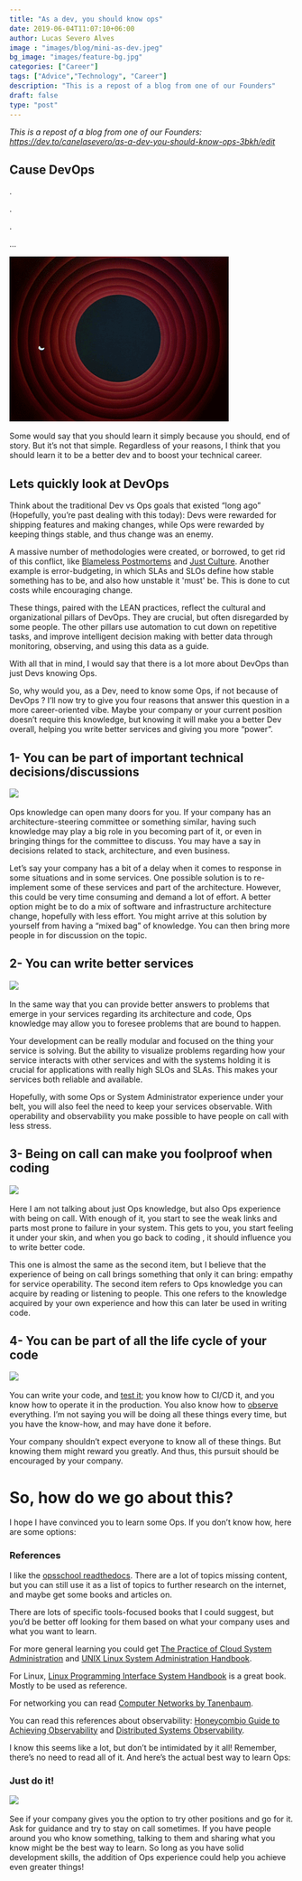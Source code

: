 ```yaml
---
title: "As a dev, you should know ops"
date: 2019-06-04T11:07:10+06:00
author: Lucas Severo Alves
image : "images/blog/mini-as-dev.jpeg"
bg_image: "images/feature-bg.jpg"
categories: ["Career"]
tags: ["Advice","Technology", "Career"]
description: "This is a repost of a blog from one of our Founders"
draft: false
type: "post"
---
```


<em> This is a repost of a blog from one of our Founders: https://dev.to/canelasevero/as-a-dev-you-should-know-ops-3bkh/edit </em>

## Cause DevOps

.

.

.

...

![Thats all gif](/images/blog/thatsall-folks.gif)

Some would say that you should learn it simply because you should, end of story. But it’s not that simple. Regardless of your reasons, I think that you should learn it to be a better dev and to boost your technical career.

## Lets quickly look at DevOps

Think about the traditional Dev vs Ops goals that existed “long ago” (Hopefully, you’re past dealing with this today): Devs were rewarded for shipping features and making changes, while Ops were rewarded by keeping things stable, and thus change was an enemy.

A massive number of methodologies were created, or borrowed, to get rid of this conflict, like [Blameless Postmortems](https://landing.google.com/sre/sre-book/chapters/postmortem-culture/) and [Just Culture](https://books.google.com.br/books/about/Just_Culture.html?id=ZA0uXmtR96MC&redir_esc=y). Another example is error-budgeting, in which SLAs and SLOs define how stable something has to be, and also how unstable it 'must' be. This is done to cut costs while encouraging change.

These things, paired with the LEAN practices, reflect the cultural and organizational pillars of DevOps. They are crucial, but often disregarded by some people. The other pillars use automation to cut down on repetitive tasks, and improve intelligent decision making with better data through monitoring, observing, and using this data as a guide.

With all that in mind, I would say that there is a lot more about DevOps than just Devs knowing Ops.

So, why would you, as a Dev, need to know some Ops, if not because of DevOps ? I’ll now try to give you four reasons that answer this question in a more career-oriented vibe. Maybe your company or your current position doesn’t require this knowledge, but knowing it will make you a better Dev overall, helping you write better services and giving you more “power”.

## 1- You can be part of important technical decisions/discussions

![](https://thepracticaldev.s3.amazonaws.com/i/7uks54hbzkl1925o05br.jpg)

Ops knowledge can open many doors for you. If your company has an architecture-steering committee or something similar, having such knowledge may play a big role in you becoming part of it, or even in bringing things for the committee to discuss. You may have a say in decisions related to stack, architecture, and even business.

Let’s say your company has a bit of a delay when it comes to response in some situations and in some services. One possible solution is to re-implement some of these services and part of the architecture. However, this could be very time consuming and demand a lot of effort. A better option might be to do a mix of software and infrastructure architecture change, hopefully with less effort. You might arrive at this solution by yourself from having a “mixed bag” of knowledge. You can then bring more people in for discussion on the topic.

## 2- You can write better services

![](https://thepracticaldev.s3.amazonaws.com/i/libbz51il7t24wqb94p6.png)

In the same way that you can provide better answers to problems that emerge in your services regarding its architecture and code, Ops knowledge may allow you to foresee problems that are bound to happen.

Your development can be really modular and focused on the thing your service is solving. But the ability to visualize problems regarding how your service interacts with other services and with the systems holding it is crucial for applications with really high SLOs and SLAs. This makes your services both reliable and available.

Hopefully, with some Ops or System Administrator experience under your belt, you will also feel the need to keep your services observable. With operability and observability you make possible to have people on call with less stress. 

## 3- Being on call can make you foolproof when coding 

![](https://thepracticaldev.s3.amazonaws.com/i/ya0vj3lqvidkbe24k0an.jpg)

Here I am not talking about just Ops knowledge, but also Ops experience with being on call. With enough of it, you start to see the weak links and parts most prone to failure in your system. This gets to you, you start feeling it under your skin, and when you go back to coding , it should influence you to write better code.

This one is almost the same as the second item, but I believe that the experience of being on call brings something that only it can bring: empathy for service operability. The second item refers to Ops knowledge you can acquire by reading or listening to people. This one refers to the knowledge acquired by your own experience and how this can later be used in writing code.

## 4- You can be part of all the life cycle of your code

![](https://thepracticaldev.s3.amazonaws.com/i/p4n6j67cqq1vayl3k8af.png)

You can write your code, and [test it](https://medium.com/@copyconstruct/testing-microservices-the-sane-way-9bb31d158c16); you know how to CI/CD it, and you know how to operate it in the production. You also know how to [observe](https://twitter.com/mipsytipsy/status/1086366949682995200) everything. I’m not saying you will be doing all these things every time, but you have the know-how, and may have done it before.

Your company shouldn’t expect everyone to know all of these things. But knowing them might reward you greatly. And thus, this pursuit should be encouraged by your company.

# So, how do we go about this?

I hope I have convinced you to learn some Ops. If you don’t know how, here are some options:

### References

I like the [opsschool readthedocs](https://www.opsschool.org/). There are a lot of topics missing content, but you can still use it as a list of topics to further research on the internet, and maybe get some books and articles on.

There are lots of specific tools-focused books that I could suggest, but you’d be better off looking for them based on what your company uses and what you want to learn.

For more general learning you could get [The Practice of Cloud System Administration](https://www.amazon.com/Practice-Cloud-System-Administration-Practices/dp/032194318X) and [UNIX Linux System Administration Handbook](https://www.amazon.com/UNIX-Linux-System-Administration-Handbook/dp/0134277554).

For Linux, [Linux Programming Interface System Handbook](https://www.amazon.com/Linux-Programming-Interface-System-Handbook/dp/1593272200/ref=sr_1_1?crid=VX920BJV6BJ2&keywords=linux+programming+interface&qid=1559098222&s=gateway&sprefix=linux+pro%2Caps%2C311&sr=8-1) is a great book. Mostly to be used as reference.

For networking you can read [Computer Networks by Tanenbaum](https://www.amazon.com/Computer-Networks-Tanenbaum-International-Economy/dp/9332518742).

You can read this references about observability: [Honeycombio Guide to Achieving Observability](https://www.honeycomb.io/resources/guide-achieving-observability/) and [Distributed Systems Observability](https://www.oreilly.com/library/view/distributed-systems-observability/9781492033431/ch01.html).

I know this seems like a lot, but don’t be intimidated by it all! Remember, there’s no need to read all of it. And here’s the actual best way to learn Ops:

### Just do it!

![](https://media.giphy.com/media/TCaq4FekwSV5m/giphy.gif)

See if your company gives you the option to try other positions and go for it. Ask for guidance and try to stay on call sometimes. If you have people around you who know something, talking to them and sharing what you know might be the best way to learn. So long as you have solid development skills, the addition of Ops experience could help you achieve even greater things!